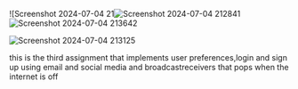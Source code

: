
![Screenshot 2024-07-04 21![Screenshot 2024-07-04 212841](https://github.com/bdushime/Assignment_3/assets/135814208/8bbf5054-a075-42c3-a0d8-5ab8298d777a)
![Screenshot 2024-07-04 213642](https://github.com/bdushime/Assignment_3/assets/135814208/dfcfb2b6-7dcb-4a4d-9e3d-1a865b13ee8a)

![Screenshot 2024-07-04 213125](https://github.com/bdushime/Assignment_3/assets/135814208/1f0db15f-cd9f-4d49-b61a-0fec0f52133f)


this is the third assignment that implements user preferences,login and sign up using email and social media and broadcastreceivers that pops when the internet is off
